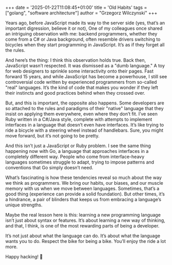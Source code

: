 +++
date = '2025-01-22T11:08:45+01:00'
title = 'Old Habits'
tags = ["golang", "software architecture"]
author = "Grzegorz Wilczynski"
+++

Years ago, before JavaScript made its way to the server side (yes, that’s an important digression, believe it or not), One of my colleagues once shared an intriguing observation with me: backend programmers, whether they come from a C# or Java background, often resemble drivers switching to bicycles when they start programming in JavaScript. It’s as if they forget all the rules.

And here’s the thing: I think this observation holds true. Back then, JavaScript wasn’t respected. It was dismissed as a "dumb language." A toy for web designers to sprinkle some interactivity onto their pages. Fast forward 15 years, and while JavaScript has become a powerhouse, I still see controversial code written by experienced programmers from so-called "real" languages. It’s the kind of code that makes you wonder if they left their instincts and good practices behind when they crossed over.

But, and this is important, the opposite also happens. Some developers are so attached to the rules and paradigms of their "native" language that they insist on applying them everywhere, even where they don’t fit. I’ve seen Ruby written in a C#/Java style, complete with attempts to implement interfaces in a language that doesn’t even have interfaces. It’s like trying to ride a bicycle with a steering wheel instead of handlebars. Sure, you might move forward, but it’s not going to be pretty.

And this isn’t just a JavaScript or Ruby problem. I see the same thing happening now with Go, a language that approaches interfaces in a completely different way. People who come from interface-heavy languages sometimes struggle to adapt, trying to impose patterns and conventions that Go simply doesn’t need.

What’s fascinating is how these tendencies reveal so much about the way we think as programmers. We bring our habits, our biases, and our muscle memory with us when we move between languages. Sometimes, that’s a good thing (experience can provide a solid foundation). But other times, it’s a hindrance, a pair of blinders that keeps us from embracing a language’s unique strengths.

Maybe the real lesson here is this: learning a new programming language isn’t just about syntax or features. It’s about learning a new way of thinking, and that, I think, is one of the most rewarding parts of being a developer.

It’s not just about what the language can do. It’s about what the language wants you to do. Respect the bike for being a bike. You’ll enjoy the ride a lot more.

Happy hacking! 🚀
